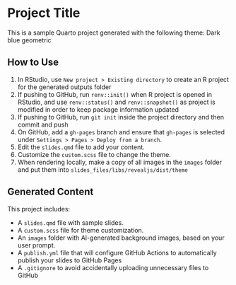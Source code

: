 # Project Title

This is a sample Quarto project generated with the following theme:
Dark blue geometric
## How to Use

1. In RStudio, use `New project > Existing directory` to create an R project for the generated outputs folder
2. If pushing to GitHub, run `renv::init()` when R project is opened in RStudio, and use `renv::status()` and `renv::snapshot()` as project is modified in order to keep package information updated
3. If pushing to GitHub, run `git init` inside the project directory and then commit and push
4. On GitHub, add a `gh-pages` branch and ensure that `gh-pages` is selected under `Settings > Pages > Deploy from a branch`.
5. Edit the `slides.qmd` file to add your content.
6. Customize the `custom.scss` file to change the theme.
7. When rendering locally, make a copy of all images in the `images` folder and put them into `slides_files/libs/revealjs/dist/theme`

## Generated Content

This project includes:
- A `slides.qmd` file with sample slides.
- A `custom.scss` file for theme customization.
- An `images` folder with AI-generated background images, based on your user prompt.
- A `publish.yml` file that will configure GitHub Actions to automatically publish your slides to GitHub Pages
- A `.gitignore` to avoid accidentally uploading unnecessary files to GitHub

